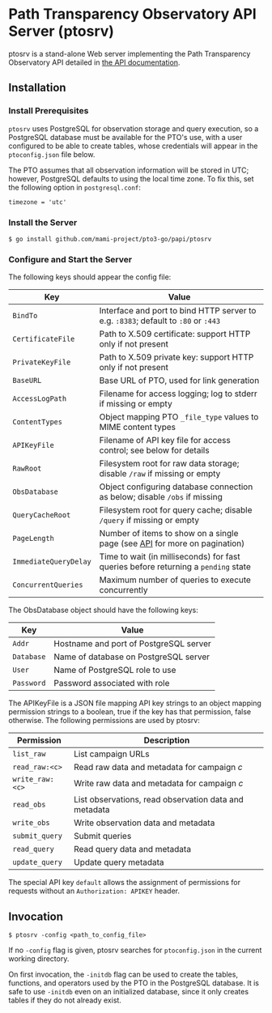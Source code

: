 # Path Transparency Observatory API Server (ptosrv)

ptosrv is a stand-alone Web server implementing the Path Transparency Observatory API detailed in [the API documentation](API.md).

## Installation

### Install Prerequisites

`ptosrv` uses PostgreSQL for observation storage and query execution, so a
PostgreSQL database must be available for the PTO's use, with a user
configured to be able to create tables, whose credentials will appear in the
`ptoconfig.json` file below.

The PTO assumes that all observation information will be stored in UTC;
however, PostgreSQL defaults to using the local time zone. To fix this, set
the following option in `postgresql.conf`:

```
timezone = 'utc'
```

### Install the Server

```
$ go install github.com/mami-project/pto3-go/papi/ptosrv
```

### Configure and Start the Server

The following keys should appear the config file:

| Key               | Value                                                                             |
| ----------------- | --------------------------------------------------------------------------------- |
| `BindTo`          | Interface and port to bind HTTP server to e.g. `:8383`; default to `:80` or `:443`| 
| `CertificateFile` | Path to X.509 certificate: support HTTP only if not present                       |
| `PrivateKeyFile`  | Path to X.509 private key: support HTTP only if not present                       |
| `BaseURL`         | Base URL of PTO, used for link generation                                         |
| `AccessLogPath`   | Filename for access logging; log to stderr if missing or empty                    |
| `ContentTypes`    | Object mapping PTO `_file_type` values to MIME content types                      |
| `APIKeyFile`      | Filename of API key file for access control; see below for details                |
| `RawRoot`         | Filesystem root for raw data storage; disable `/raw` if missing or empty          |
| `ObsDatabase`     | Object configuring database connection as below; disable `/obs` if missing        |
| `QueryCacheRoot`  | Filesystem root for query cache; disable `/query` if missing or empty             |
| `PageLength`      | Number of items to show on a single page (see [API](API.md) for more on pagination) |
| `ImmediateQueryDelay` | Time to wait (in milliseconds) for fast queries before returning a `pending` state |
| `ConcurrentQueries` | Maximum number of queries to execute concurrently                               |

The ObsDatabase object should have the following keys:

| Key         | Value                                       |
| ----------- | ------------------------------------------- |
| `Addr`      | Hostname and port of PostgreSQL server      |
| `Database`  | Name of database on PostgreSQL server       |
| `User`      | Name of PostgreSQL role to use              |
| `Password`  | Password associated with role               |

The APIKeyFile is a JSON file mapping API key strings to an object mapping
permission strings to a boolean, true if the key has that permission, false
otherwise. The following permissions are used by ptosrv:

| Permission      | Description                                           |
| --------------- | ----------------------------------------------------- |
| `list_raw`      | List campaign URLs                                    |
| `read_raw:<c>`  | Read raw data and metadata for campaign *c*           |
| `write_raw:<c>` | Write raw data and metadata for campaign *c*          |
| `read_obs`      | List observations, read observation data and metadata |
| `write_obs`     | Write observation data and metadata                   |
| `submit_query`  | Submit queries                                        |
| `read_query`    | Read query data and metadata                          |
| `update_query`  | Update query metadata                                 |

The special API key `default` allows the assignment of permissions for
requests without an `Authorization: APIKEY` header.

## Invocation

```
$ ptosrv -config <path_to_config_file>
```

If no `-config` flag is given, ptosrv searches for `ptoconfig.json` in the
current working directory.

On first invocation, the `-initdb` flag can be used to create the tables,
functions, and operators used by the PTO in the PostgreSQL database. It is
safe to use `-initdb` even on an initialized database, since it only creates
tables if they do not already exist.